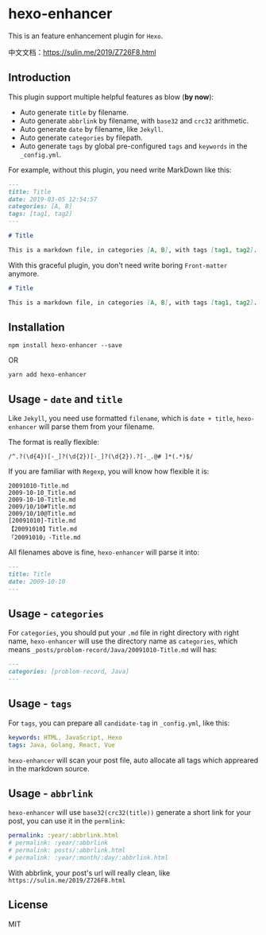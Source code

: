 # hexo-enhancer

This is an feature enhancement plugin for `Hexo`.

中文文档：https://sulin.me/2019/Z726F8.html

##  Introduction

This plugin support multiple helpful features as blow (**by now**):

- Auto generate `title` by filename.
- Auto generate `abbrlink` by filename, with `base32` and `crc32` arithmetic.
- Auto generate `date` by filename, like `Jekyll`.
- Auto generate `categories` by filepath.
- Auto generate `tags` by global pre-configured `tags` and `keywords` in the `_config.yml`.

For example, without this plugin, you need write MarkDown like this:

```markdown
---
title: Title
date: 2019-03-05 12:54:57
categories: [A, B]
tags: [tag1, tag2]
---

# Title

This is a markdown file, in categories [A, B], with tags [tag1, tag2].  

```

With this graceful plugin, you don't need write boring `Front-matter` anymore.

```markdown
# Title

This is a markdown file, in categories [A, B], with tags [tag1, tag2].
```

## Installation

```
npm install hexo-enhancer --save
```

OR

```
yarn add hexo-enhancer
```

## Usage - `date` and `title` 

Like `Jekyll`, you need use formatted `filename`, which is `date + title`, `hexo-enhancer` will parse them from your filename.

The format is really flexible:
```regexp
/^.?(\d{4})[-_]?(\d{2})[-_]?(\d{2}).?[-_.@# ]*(.*)$/
```

If you are familiar with `Regexp`, you will know how flexible it is:

```
20091010-Title.md
2009-10-10_Title.md
2009-10-10-Title.md
2009/10/10#Title.md
2009/10/10@Title.md
[20091010]-Title.md
【20091010】Title.md
「20091010」-Title.md
```

All filenames above is fine, `hexo-enhancer` will parse it into:

```markdown
---
title: Title
date: 2009-10-10
---
```
## Usage - `categories`

For `categories`, you should put your `.md` file in right directory with right name, `hexo-enhancer` will use the directory name as `categories`, 
which means `_posts/problom-record/Java/20091010-Title.md` will has:

```markdown
---
categories: [problom-record, Java]
---
```

## Usage - `tags`

For `tags`, you can prepare all `candidate-tag` in `_config.yml`,  like this:

```yaml
keywords: HTML, JavaScript, Hexo
tags: Java, Golang, React, Vue
```

`hexo-enhancer` will scan your post file, auto allocate all tags which appreared in the markdown source.

## Usage - `abbrlink`

`hexo-enhancer` will use `base32(crc32(title))` generate a short link for your post, you can use it in the `permlink`:

```yaml
permalink: :year/:abbrlink.html
# permalink: :year/:abbrlink
# permalink: posts/:abbrlink.html
# permalink: :year/:month/:day/:abbrlink.html
```

With abbrlink, your post's url will really clean, like `https://sulin.me/2019/Z726F8.html`

## License

MIT
